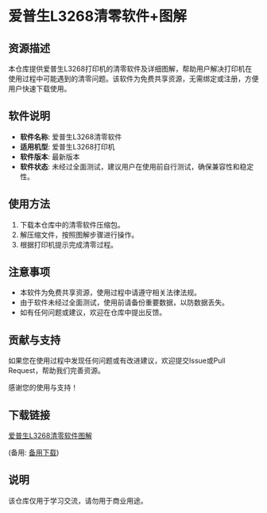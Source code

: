 # 爱普生L3268清零软件+图解

## 资源描述
本仓库提供爱普生L3268打印机的清零软件及详细图解，帮助用户解决打印机在使用过程中可能遇到的清零问题。该软件为免费共享资源，无需绑定或注册，方便用户快速下载使用。

## 软件说明
- **软件名称**: 爱普生L3268清零软件
- **适用机型**: 爱普生L3268打印机
- **软件版本**: 最新版本
- **软件状态**: 未经过全面测试，建议用户在使用前自行测试，确保兼容性和稳定性。

## 使用方法
1. 下载本仓库中的清零软件压缩包。
2. 解压缩文件，按照图解步骤进行操作。
3. 根据打印机提示完成清零过程。

## 注意事项
- 本软件为免费共享资源，使用过程中请遵守相关法律法规。
- 由于软件未经过全面测试，使用前请备份重要数据，以防数据丢失。
- 如有任何问题或建议，欢迎在仓库中提出反馈。

## 贡献与支持
如果您在使用过程中发现任何问题或有改进建议，欢迎提交Issue或Pull Request，帮助我们完善资源。

感谢您的使用与支持！

## 下载链接
[爱普生L3268清零软件图解](https://pan.quark.cn/s/f3dfe6ae1662) 

(备用: [备用下载](https://pan.baidu.com/s/15o2mKb5DRoIoYUQRk_h3Aw?pwd=1234))

## 说明

该仓库仅用于学习交流，请勿用于商业用途。
